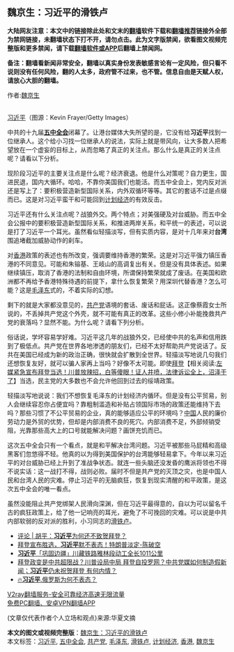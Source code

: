  <h2>魏京生：习近平的滑铁卢</h2> <p class="notice"><b>大陆网友注意：本文中的链接除此处和文末的<a href="https://github.com/bannedbook/fanqiang" >翻墙</a>软件下载和<a href="https://github.com/killgcd/justmysocks/blob/master/README.md">翻墙推荐</a>链接外全部为禁网链接，未翻墙状态下打不开，请勿点击。此为文字版禁闻，欲看图文视频完整版和更多禁闻，请下载<a href="https://github.com/bannedbook/fanqiang">翻墙软件或APP</a>后翻墙上禁闻网。</p><p>备注：翻墙看新闻非常安全，翻墙以真实身份发表敏感言论有一定风险，但只看不说则没有任何风险，翻的人太多，政府管不过来，也不管。信息自由是天赋人权，请放心大胆的翻墙。</b></p>  <div class="entry"> <p>作者:<span class='wp_keywordlink'><a href="https://www.bannedbook.org/forum10/topic340.html" title="魏京生" target="_blank">魏京生</a></span></p> <p><br /> <a href="https://www.bannedbook.org/bnews/tag/%e4%b9%a0%e8%bf%91%e5%b9%b3/" class="st_tag internal_tag" rel="tag" title="标签 习近平 下的日志">习近平</a>（图源：Kevin Frayer/Getty Images） </p> <p> 中共的十九届<strong><a href="https://www.bannedbook.org/bnews/tag/%e4%ba%94%e4%b8%ad%e5%85%a8%e4%bc%9a/" class="st_tag internal_tag" rel="tag" title="标签 五中全会 下的日志">五中全会</a></strong>闭幕了。让港台媒体大失所望的是，它没有给<strong>习近平</strong>找到一位继承人。这个给小习找一位继承人的说法，实际上就是带风向，让大多数人把希望放在一个虚妄的目标上，从而忽略了真正的关注点。那么什么是真正的关注点呢？请看以下分析。 </p>  <p>现阶段习近平的主要关注点是什么呢？经济衰退。他是什么对策呢？自力更生，国进民退，国内大循环。哈哈，不靠你美国我们也能活。而五中全会上，党内反对派还是写上了：要积极营造新型国际关系，内外双循环等等。其它的套话不过是点缀而已。这是对习近平蛮干和可能回到<a href="https://www.bannedbook.org/bnews/tag/%e8%ae%a1%e5%88%92%e7%bb%8f%e6%b5%8e/" class="st_tag internal_tag" rel="tag" title="标签 计划经济 下的日志">计划经济</a>的有效反击。 </p> <p>习近平还有什么关注点呢？战狼外交。两个特点；对美强硬及对台威胁。而五中全会公报中的要积极营造新型国际关系，和推进两岸关系，和平统一的表述，可以说是打了习近平一个耳光。虽然看似轻描淡写，但有实质内容，是对十几年来对<strong>台湾</strong>围追堵截加威胁动作的刹车。 </p> <p>对<a href="https://www.bannedbook.org/bnews/tag/%e9%a6%99%e6%b8%af/" class="st_tag internal_tag" rel="tag" title="标签 香港 下的日志">香港</a>政策的表述也有所改变，强调要维持香港的繁荣。这是对习近平强力镇压香港的不同意见。可能和朱镕基、王岐山的高调复出有关。但是没有具体表述。如果继续镇压，取消了香港的法制和自由环境，所谓保持繁荣就成了废话。在美国和欧洲都不再给予香港特殊待遇的前提下，拿什么恢复繁荣？用深圳代替香港？怎么可能？这是<a href="https://www.bannedbook.org/bnews/tag/%e6%af%9b%e6%b3%bd%e4%b8%9c/" class="st_tag internal_tag" rel="tag" title="标签 毛泽东 下的日志">毛泽东</a>式的，不着实际的幻想。 </p>  <p>剩下的就是大家都没意见的，<a href="https://www.bannedbook.org/bnews/tag/%e5%85%b1%e4%ba%a7%e5%85%9a/" class="st_tag internal_tag" rel="tag" title="标签 共产党 下的日志">共产党</a>语境的套话、废话和屁话。这正像蔡霞女士所说的，不丢掉共产党这个外壳，就不可能有真正的改革。这些小修小补能挽救共产党的衰落吗？显然不能。为什么呢？请看下列分析。 </p> <p>俗话说，学坏容易学好难。习近平这几年的战狼外交，已经使中共的名声和信用跌到了极低点。共产党在世界各地渗透的朋友们，已经不太好帮助共产党说话了。反共在美国已经成为新的政治正确，很快就会扩散到全世界。轻描淡写地说几句我们还想恢复友好，就可以骗人家再上当吗？好像不太可能。即使<span class='wp_keywordlink'><a href="https://www.bannedbook.org/bnews/comments/20201018/1415809.html" title="“硬盘门”再爆：拿中共华信10％股的“大人物”正是拜登" target="_blank">拜登</a></span>【相关阅读:<a href='https://www.bannedbook.org/bnews/bannedvideo/20201108/1427782.html' target='_blank'>左媒紧急宣布拜登当选！川普放辣招，白等傻眼！证人井喷，法律诉讼全上，沼泽干了</a>】当选，民主党的大多数也不会允许他回到过去的绥靖政策。 </p> <p>轻描淡写地说说：我们不想恢复毛泽东的计划经济内循环。但是没有公平贸易，别人会继续容忍你占便宜吗？靠粗制滥造和补贴占领国际市场的政策还能维持下去吗？那些习惯了不公平贸易的企业，真的能够适应公平的环境吗？<span class='wp_keywordlink_affiliate'><a href="https://www.bannedbook.org/" title="中国" target="_blank">中国</a></span>人民的廉价劳动力是外贸的优势，但却是内部消费不良的死穴。内部消费不足，外部倾销受阻，光靠那些高大上的口号就能解决问题？画饼充饥而已。 </p>  <p>这次五中全会只有一个看点，就是和平解决台湾问题。习近平被那些马屁精和高级黑客们忽悠得不轻。他真的以为得到美国保护的台湾能够轻易拿下。今年以来习近平的对台威胁已经上升到了准战争状态。就连一些头脑还没发昏的鹰派将领也不得不说实话：这一战打不得，战则必败。届时不但是共产党的灭顶之灾，也是中国人民和台湾人民的灾难。停止习近平的无脑疯狂，恢复到现实清醒的和平政策，是这次五中全会的唯一看点。 </p> <p>虽然没能阻止共产党绑架人民滑向深渊，但在习近平最得意的，自以为可以留名千古的疯狂政策上，给了他一记响亮的耳光，避免了不可挽回的灾难。可以说是中共内部软弱的反对派的胜利，小习同志的<a href="https://www.bannedbook.org/bnews/tag/%E6%BB%91%E9%93%81%E5%8D%A2/" class="st_tag internal_tag" rel="tag" title="标签 滑铁卢 下的日志">滑铁卢</a>。 </p> <ul class='op-related-articles' title='相关阅读'> <li><a href='https://www.bannedbook.org/bnews/comments/20201110/1428469.html' target='_blank'>评论 | 胡平：<b>习近平</b>为何还不致贺拜登？</a></li> <li><a href='https://www.bannedbook.org/bnews/taiwannews/20201110/1428429.html' target='_blank'>拜登宣布胜选，<b>习近平</b>默不表态！特朗普淡定-陈破空</a></li> <li><a href='https://www.bannedbook.org/bnews/baitai/20201109/1428386.html' target='_blank'><b>习近平</b>「巩固边疆」川藏铁路雅林段动工全长1011公里</a></li> <li><a href='https://www.bannedbook.org/bnews/bannedvideo/20201109/1428349.html' target='_blank'>拜登政变是中共超限战？川普设局中局 拜登自投罗网？中共党媒如何制造假新闻；<b>习近平</b>仍未祝贺拜登 有何内情？</a></li> <li><a href='https://www.bannedbook.org/bnews/bannedvideo/20201109/1428346.html' target='_blank'>🔥<b>习近平</b>.俄罗斯为何不表态？</a></li> </ul> <p class="texttj"> <a href="https://www.bannedbook.org/forum23/topic22702.html" target="_blank">V2ray翻墙服务-安全可靠经济高速无限流量</a><br/> <a href="https://github.com/bannedbook/fanqiang/wiki/%E7%A6%81%E9%97%BB%E7%BD%91%E5%AE%89%E5%8D%93%E7%BF%BB%E5%A2%99%E6%96%B0%E9%97%BBAPP" target="_blank">免费PC翻墙、安卓VPN翻墙APP</a></p><p> (文章仅代表作者个人立场和观点)来源:华夏文摘</p> <a name='sharetosocial'></a>       <div><b>本文的图文或视频完整版</b>：<a href='https://www.bannedbook.org/bnews/comments/20201110/1428599.html'>魏京生：习近平的滑铁卢</a></div>  </div><!--END ENTRY--> <div class="postfooter"> <div>本文标签：<a href="https://www.bannedbook.org/bnews/tag/%e4%b9%a0%e8%bf%91%e5%b9%b3/" rel="tag">习近平</a>, <a href="https://www.bannedbook.org/bnews/tag/%e4%ba%94%e4%b8%ad%e5%85%a8%e4%bc%9a/" rel="tag">五中全会</a>, <a href="https://www.bannedbook.org/bnews/tag/%e5%85%b1%e4%ba%a7%e5%85%9a/" rel="tag">共产党</a>, <a href="https://www.bannedbook.org/bnews/tag/%e6%af%9b%e6%b3%bd%e4%b8%9c/" rel="tag">毛泽东</a>, <a href="https://www.bannedbook.org/bnews/tag/%E6%BB%91%E9%93%81%E5%8D%A2/" rel="tag">滑铁卢</a>, <a href="https://www.bannedbook.org/bnews/tag/%e8%ae%a1%e5%88%92%e7%bb%8f%e6%b5%8e/" rel="tag">计划经济</a>, <a href="https://www.bannedbook.org/bnews/tag/%e9%a6%99%e6%b8%af/" rel="tag">香港</a>, <a href="https://www.bannedbook.org/bnews/tag/%e9%ad%8f%e4%ba%ac%e7%94%9f/" rel="tag">魏京生</a></div>  </div><!--END POSTFOOTER--> 